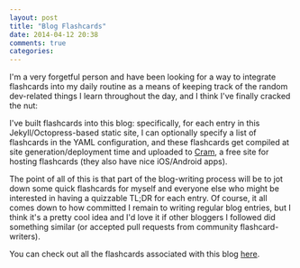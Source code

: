 ```yaml
---
layout: post
title: "Blog Flashcards"
date: 2014-04-12 20:38
comments: true
categories: 
---
```


I'm a very forgetful person and have been looking for a way to integrate
flashcards into my daily routine as a means of keeping track of the
random dev-related things I learn throughout the day, and I think I've
finally cracked the nut:

I've built flashcards into this blog: specifically, for each entry in
this Jekyll/Octopress-based static site, I can optionally specify a list
of flashcards in the YAML configuration, and these flashcards get
compiled at site generation/deployment time and uploaded to
[Cram](http://Cram.com), a free site for hosting flashcards (they also
have nice iOS/Android apps). 

The point of all of this is that part of the blog-writing process will
be to jot down some quick flashcards for myself and everyone else who
might be interested in having a quizzable TL;DR for each entry. Of
course, it all comes down to how committed I remain to writing regular
blog entries, but I think it's a pretty cool idea and I'd love it if
other bloggers I followed did something similar (or accepted pull
requests from community flashcard-writers). 

You can check out all the flashcards associated with this blog
[here](http://www.cram.com/flashcards/alexmatchneercom-4692833).


